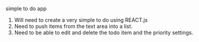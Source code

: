 simple to do app

1. Will need to create a very simple to do using REACT.js
2. Need to push items from the text area into a list.
3. Need to be able to edit and delete the todo item and the priority settings.
